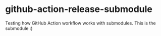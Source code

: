 # github-action-release-submodule
Testing how GitHub Action workflow works with submodules. This is the submodule :)
